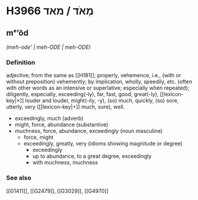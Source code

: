 # H3966 מְאֹד / מאד

## mᵉʼôd

_(meh-ode' | meh-ODE | meh-ODE)_

### Definition

adjective; from the same as [[H181]]; properly, vehemence, i.e., (with or without preposition) vehemently; by implication, wholly, speedily, etc. (often with other words as an intensive or superlative; especially when repeated); diligently, especially, exceeding(-ly), far, fast, good, great(-ly), [[lexicon-key|×]] louder and louder, might(-ily, -y), (so) much, quickly, (so) sore, utterly, very ([[lexicon-key|+]] much, sore), well.

- exceedingly, much (adverb)
- might, force, abundance (substantive)
- muchness, force, abundance, exceedingly (noun masculine)
    - force, might
    - exceedingly, greatly, very (idioms showing magnitude or degree)
        - exceedingly
        - up to abundance, to a great degree, exceedingly
        - with muchness, muchness
### See also

[[G1411]], [[G2479]], [[G3029]], [[G4970]]

